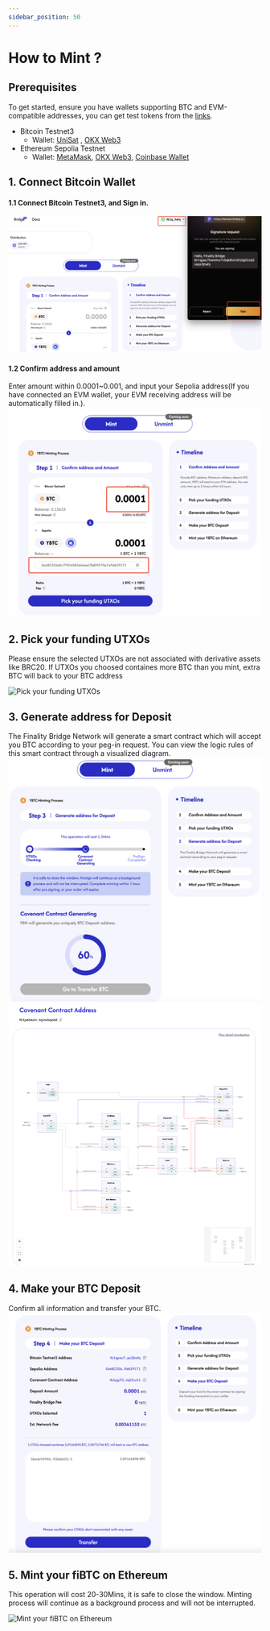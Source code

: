 ```yaml
---
sidebar_position: 50
---
```


# How to Mint ?

## Prerequisites


To get started, ensure you have wallets supporting BTC and EVM-compatible addresses, you can get test tokens from the [links](../Resources/GetFaucet.md).

- Bitcoin Testnet3
  - Wallet: [UniSat](https://unisat.io/) , [OKX Web3](https://www.okx.com/web3)
- Ethereum Sepolia Testnet
  - Wallet: [MetaMask](https://metamask.io/), [OKX Web3](https://www.okx.com/web3), [Coinbase Wallet
](https://www.coinbase.com/wallet) 


## 1. Connect Bitcoin Wallet

#### 1.1 Connect Bitcoin Testnet3, and Sign in.
![Connect Bitcoin Wallet](/img/Finality/tutorial/connect-wallet.png)

#### 1.2 Confirm address and amount

Enter amount within 0.0001~0.001, and input your Sepolia address(If you have connected an EVM wallet, your EVM receiving address will be automatically filled in.).
![Connect Bitcoin Wallet](/img/Finality/tutorial/confirm-address-amount.png)


## 2. Pick your funding UTXOs
Please ensure the selected UTXOs are not associated with derivative assets like BRC20.
If UTXOs you choosed containes more BTC than you mint, extra BTC will back to your BTC address

![Pick your funding UTXOs](/img/Finality/tutorial/pick-your-funding-UTXOs.png)


## 3. Generate address for Deposit
The Finality Bridge Network will generate a smart contract which will accept you BTC according to your peg-in request.
You can view the logic rules of this smart contract through a visualized diagram.
![Generate address for Deposit](/img/Finality/tutorial/generate-address-for-deposit.png)
![graph.png](/img/Finality/tutorial/graph.png)

## 4. Make your BTC Deposit
Confirm all information and transfer your BTC.
![Make your BTC Deposit](/img/Finality/tutorial/make-your-btc-deposit.png)

## 5. Mint your fiBTC on Ethereum
This operation will cost 20-30Mins, it is safe to close the window. Minting process will continue as a background process and will not be interrupted.  

![Mint your fiBTC on Ethereum](/img/Finality/tutorial/mint-your-fibtc-on-ethereum-1.png)
